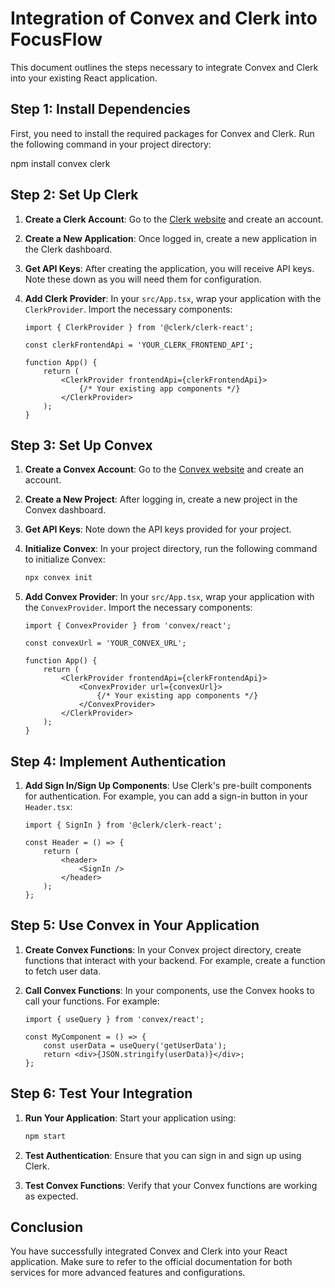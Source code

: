 # Integration of Convex and Clerk into FocusFlow

This document outlines the steps necessary to integrate Convex and Clerk into your existing React application.

## Step 1: Install Dependencies

First, you need to install the required packages for Convex and Clerk. Run the following command in your project directory:

npm install convex clerk

## Step 2: Set Up Clerk

1. **Create a Clerk Account**: Go to the [Clerk website](https://clerk.dev/) and create an account.

2. **Create a New Application**: Once logged in, create a new application in the Clerk dashboard.

3. **Get API Keys**: After creating the application, you will receive API keys. Note these down as you will need them for configuration.

4. **Add Clerk Provider**: In your `src/App.tsx`, wrap your application with the `ClerkProvider`. Import the necessary components:

   ```tsx
   import { ClerkProvider } from '@clerk/clerk-react';

   const clerkFrontendApi = 'YOUR_CLERK_FRONTEND_API';

   function App() {
       return (
           <ClerkProvider frontendApi={clerkFrontendApi}>
               {/* Your existing app components */}
           </ClerkProvider>
       );
   }
   ```

## Step 3: Set Up Convex

1. **Create a Convex Account**: Go to the [Convex website](https://convex.dev/) and create an account.

2. **Create a New Project**: After logging in, create a new project in the Convex dashboard.

3. **Get API Keys**: Note down the API keys provided for your project.

4. **Initialize Convex**: In your project directory, run the following command to initialize Convex:

   ```bash
   npx convex init
   ```

5. **Add Convex Provider**: In your `src/App.tsx`, wrap your application with the `ConvexProvider`. Import the necessary components:

   ```tsx
   import { ConvexProvider } from 'convex/react';

   const convexUrl = 'YOUR_CONVEX_URL';

   function App() {
       return (
           <ClerkProvider frontendApi={clerkFrontendApi}>
               <ConvexProvider url={convexUrl}>
                   {/* Your existing app components */}
               </ConvexProvider>
           </ClerkProvider>
       );
   }
   ```

## Step 4: Implement Authentication

1. **Add Sign In/Sign Up Components**: Use Clerk's pre-built components for authentication. For example, you can add a sign-in button in your `Header.tsx`:

   ```tsx
   import { SignIn } from '@clerk/clerk-react';

   const Header = () => {
       return (
           <header>
               <SignIn />
           </header>
       );
   };
   ```

## Step 5: Use Convex in Your Application

1. **Create Convex Functions**: In your Convex project directory, create functions that interact with your backend. For example, create a function to fetch user data.

2. **Call Convex Functions**: In your components, use the Convex hooks to call your functions. For example:

   ```tsx
   import { useQuery } from 'convex/react';

   const MyComponent = () => {
       const userData = useQuery('getUserData');
       return <div>{JSON.stringify(userData)}</div>;
   };
   ```

## Step 6: Test Your Integration

1. **Run Your Application**: Start your application using:

   ```bash
   npm start
   ```

2. **Test Authentication**: Ensure that you can sign in and sign up using Clerk.

3. **Test Convex Functions**: Verify that your Convex functions are working as expected.

## Conclusion

You have successfully integrated Convex and Clerk into your React application. Make sure to refer to the official documentation for both services for more advanced features and configurations.